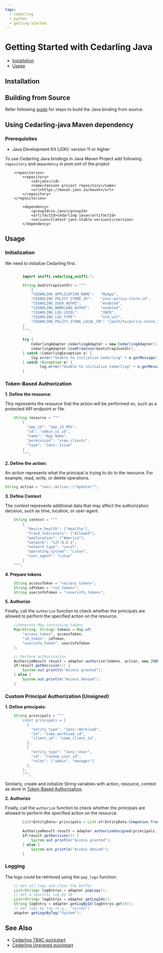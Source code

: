 ```yaml
---
tags:
  - cedarling
  - python
  - getting-started
---
```


# Getting Started with Cedarling Java

- [Installation](#installation)
- [Usage](#usage)

## Installation 

## Building from Source

Refer following [guide](../uniffi/cedarling-kotlin.md#building-from-source) for steps to build the Java binding from source.

## Using Cedarling-java Maven dependency

### Prerequisites

- Java Development Kit (JDK): version 11 or higher

To use Cedarling Java bindings in Java Maven Project add following `repository` and `dependency` in pom.xml of the project

```declarative
    <repositories>
        <repository>
            <id>jans</id>
            <name>Janssen project repository</name>
            <url>https://maven.jans.io/maven</url>
        </repository>
    </repositories>
```
```declarative
        <dependency>
            <groupId>io.jans</groupId>
            <artifactId>cedarling-java</artifactId>
            <version>{latest-jans-stable-version}</version>
        </dependency>
```

## Usage

### Initialization

We need to initialize Cedarling first.

```java

        import uniffi.cedarling_uniffi.*;

        String bootstrapJsonStr = """
            {
            "CEDARLING_APPLICATION_NAME":   "MyApp",
            "CEDARLING_POLICY_STORE_ID":    "your-policy-store-id",
            "CEDARLING_USER_AUTHZ":         "enabled",
            "CEDARLING_WORKLOAD_AUTHZ":     "enabled",
            "CEDARLING_LOG_LEVEL":          "INFO",
            "CEDARLING_LOG_TYPE":           "std_out",
            "CEDARLING_POLICY_STORE_LOCAL_FN": "/path/to/policy-store.json"
        }
        """;
        
        try {
            CedarlingAdapter cedarlingAdapter = new CedarlingAdapter();
            cedarlingAdapter.loadFromJson(bootstrapJsonStr);
        } catch (CedarlingException e) {
            log.error("Unable to initialize Cedarling" + e.getMessage());
        } catch (Exception e) {
                log.error("Unable to initialize Cedarling" + e.getMessage());
        }

```

### Token-Based Authorization

**1. Define the resource:**

This represents the *resource* that the action will be performed on, such as a protected API endpoint or file.

```java
    String resource = """
        {
          "app_id": "app_id_001",
          "id": "admin_ui_id",
          "name": "App Name",
          "permission": "view_clients",
          "type": "Jans::Issue"
        }
        """;
```
**2. Define the action:**

An *action* represents what the principal is trying to do to the resource. For example, read, write, or delete operations.

```java
String action = "Jans::Action::\"Update\"";
```

**3. Define Context**

The *context* represents additional data that may affect the authorization decision, such as time, location, or user-agent.

```java
    String context = """
        {
          "device_health": ["Healthy"],
          "fraud_indicators": ["Allowed"],
          "geolocation": ["America"],
          "network": "127.0.0.1",
          "network_type": "Local",
          "operating_system": "Linux",
          "user_agent": "Linux"
        }
    """;
```

**4. Prepare tokens**

```java
    String accessToken = "<access_token>";
    String idToken = "<id_token>";
    String userinfoToken = "<userinfo_token>";
```

**5. Authorize**

Finally, call the `authorize` function to check whether the principals are allowed to perform the specified action on the resource.

```java
    //Generate Map containing tokens
    Map<String, String> tokens = Map.of(
        "access_token", accessToken,
        "id_token", idToken,
        "userinfo_token", userinfoToken
    );

    // Perform authorization
    AuthorizeResult result = adapter.authorize(tokens, action, new JSONObject(resource), new JSONObject(context));
    if(result.getDecision()) {
        System.out.println("Access granted");
    } else {
        System.out.println("Access denied");
    }
```

### Custom Principal Authorization (Unsigned)

**1. Define principals:**

```java
    String principals = """
        const principals = [
          {
            "entity_type": "Jans::Workload",
            "id": "some_workload_id",
            "client_id": "some_client_id",
          },
          {
            "entity_type": "Jans::User",
            "id": "random_user_id",
            "roles": ["admin", "manager"]
          },
        ];
        """;
```

Similarly, create and initialize String variables with action, resource, context as done in [Token-Based Authorization](token-based-authorization).

**2. Authorize**

Finally, call the `authorize` function to check whether the principals are allowed to perform the specified action on the resource.

```java
        List<EntityData> principals = List.of(EntityData.Companion.fromJson(principals));
        
        AuthorizeResult result = adapter.authorizeUnsigned(principals, action, new JSONObject(resource), new JSONObject(context));
        if(result.getDecision()) {
            System.out.println("Access granted");
        } else {
            System.out.println("Access denied");
        }
```

### Logging
    
The logs could be retrieved using the `pop_logs` function.

```java
    // Get all logs and clear the buffer
    List<String> logEntrys = adapter.popLogs();
    // Get a specific log by ID
    List<String> logEntrys = adapter.getLogIds();
    String logEntry = adapter.getLogById(logEntrys.get(0));
    // Get logs by tag (e.g., "System")
    adapter.getLogsByTag("System");
```


## See Also

- [Cedarling TBAC quickstart](../cedarling-quick-start-tbac.md)
- [Cedarling Unsigned quickstart](../cedarling-quick-start-unsigned.md)

